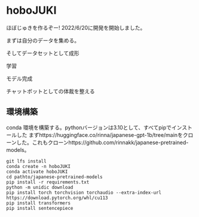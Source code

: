 # hoboJUKI
ほぼじゅきを作るぞー! 2022/6/20に開発を開始しました。

まずは自分のデータを集める。

そしてデータセットとして成形

学習

モデル完成

チャットボットとしての体裁を整える

## 環境構築
conda 環境を構築する。pythonバージョンは3.10として、すべてpipでインストールした
まずhttps://huggingface.co/rinna/japanese-gpt-1b/tree/mainをクローンした。これもクローンhttps://github.com/rinnakk/japanese-pretrained-models。
```
git lfs install
conda create -n hoboJUKI
conda activate hoboJUKI
cd pathto/japanese-pretrained-models
pip install -r requirements.txt
python -m unidic download
pip install torch torchvision torchaudio --extra-index-url https://download.pytorch.org/whl/cu113
pip install transformers
pip install sentencepiece
```
